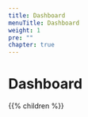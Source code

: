 ```yaml
---
title: Dashboard 
menuTitle: Dashboard 
weight: 1
pre: ""
chapter: true
---
```


# Dashboard 

{{% children %}}
